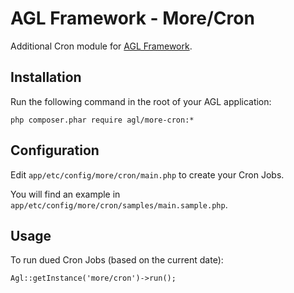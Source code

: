 AGL Framework - More/Cron
=========================

Additional Cron module for [AGL Framework](https://github.com/agl-php/agl-app).

## Installation

Run the following command in the root of your AGL application:

	php composer.phar require agl/more-cron:*

## Configuration

Edit `app/etc/config/more/cron/main.php` to create your Cron Jobs.

You will find an example in `app/etc/config/more/cron/samples/main.sample.php`.

## Usage

To run dued Cron Jobs (based on the current date):

	Agl::getInstance('more/cron')->run();
